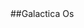 <!DOCTYPE html>
<html>
<head>
<title>Galactica Os</title>
</head>

<body>
##Galactica Os
</body>

</html>
